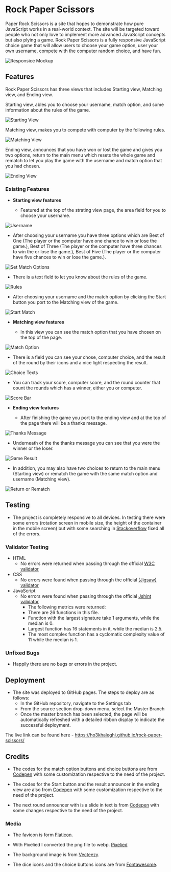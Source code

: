 # Rock Paper Scissors

Paper Rock Scissors is a site that hopes to demonstrate how pure JavaScript works in a real-world context. The site will be targeted toward people who not only love to implement more advanced JavaScript concepts but also plying a game. Rock Paper Scissors is a fully responsive JavaScript choice game that will allow users to choose your game option, user your own username, compete with the computer random choice, and have fun.

![Responsice Mockup](./assets/screenshots/rock-paper-scissors-mockup.png)

## Features

Rock Paper Scissors has three views that includes Starting view, Matching view, and Ending view.

Starting view, ables you to choose your username, match option, and some information about the rules of the game.

![Starting View](./assets/screenshots/starting-view.png)

Matching view, makes you to compete with computer by the following rules.

![Matching View](./assets/screenshots/matching-view.png)

Ending view, announces that you have won or lost the game and gives you two options, return to the main menu which resets the whole game and rematch to let you play the game with the username and match option that you had chosen.

![Ending View](./assets/screenshots/ending-view.png)

### Existing Features

- __Starting view features__

  - Featured at the top of the strating view page, the area field for you to choose your username.

![Username](./assets/screenshots/username.png)

  - After choosing your username you have three options which are Best of One (The player or the computer have one chance to win or lose the game.), Best of Three (The player or the computer have three chances to win the or lose the game.), Best of Five (The player or the computer have five chances to win or lose the game.).

![Set Match Options](./assets/screenshots/match-option.png)

  - There is a text field to let you know about the rules of the game.

![Rules](./assets/screenshots/rules.png)

  - After choosing your username and the match option by clicking the Start button you port to the Matching view of the game.

![Start Match](./assets/screenshots/start-match.png)

- __Matching view features__

  - In this view you can see the match option that you have chosen on the top of the page.

![Match Option](./assets/screenshots/match-option-set.png)

  - There is a field you can see your chose, computer choice, and the result of the round by their icons and a nice light respecting the result.

![Choice Texts](./assets/screenshots/text-choices.png)

  - You can track your score, computer score, and the round counter that count the rounds which has a winner, either you or computer.

![Score Bar](./assets/screenshots/result-text.png)

- __Ending view features__

  - After finishing the game you port to the ending view and at the top of the page there will be a thanks message.

![Thanks Message](./assets/screenshots/tnx-message.png)

  - Underneath of the the thanks message you can see that you were the winner or the loser.

![Game Result](./assets/screenshots/ending-result.png)

  - In addition, you may also have two choices to return to the main menu (Starting view) or rematch the game with the same match option and username (Matching view).

![Return or Rematch](./assets/screenshots/ending-choices.png)

## Testing

  - The project is completely responsive to all devices. In testing there were some errors (rotation screen in mobile size, the height of the container in the mobile screen) but with some searching in [Stackoverflow](https://stackoverflow.com/) fixed all of the errors.

### Validator Testing

- HTML
  - No errors were returned when passing through the official [W3C validator](https://validator.w3.org/nu/?doc=https%3A%2F%2Fho3khaleghi.github.io%2Frock-paper-scissors%2F)
- CSS
  - No errors were found when passing through the official [(Jigsaw) validator](https://jigsaw.w3.org/css-validator/validator?uri=https%3A%2F%2Fho3khaleghi.github.io%2Frock-paper-scissors%2F&profile=css3svg&usermedium=all&warning=1&vextwarning=&lang=en)
- JavaScript
  - No errors were found when passing through the official [Jshint validator](https://jshint.com/)
    - The following metrics were returned:
    - There are 26 functions in this file.
    - Function with the largest signature take 1 arguments, while the median is 0.
    - Largest function has 16 statements in it, while the median is 2.5.
    - The most complex function has a cyclomatic complexity value of 11 while the median is 1.
  

### Unfixed Bugs

  - Happily there are no bugs or errors in the project.

## Deployment

  - The site was deployed to GitHub pages. The steps to deploy are as follows: 
    - In the GitHub repository, navigate to the Settings tab 
    - From the source section drop-down menu, select the Master Branch
    - Once the master branch has been selected, the page will be automatically refreshed with a detailed ribbon display to indicate the successful deployment.

The live link can be found here - https://ho3khaleghi.github.io/rock-paper-scissors/

## Credits

  - The codes for the match option buttons and choice buttons are from [Codepen](https://codepen.io/HighFlyer/pen/WNXRZBv) with some customization respective to the need of the project.

  - The codes for the Start button and the result announcer in the ending view  are also from [Codepen](https://codepen.io/Ks145/pen/MWGxbYr) with some customization respective to the need of the project.

  - The next round announcer with is a slide in text is from [Codepen](https://codepen.io/yochans/pen/wvJXvOg) with some changes respective to the need of the project.

### Media

  - The favicon is form [Flaticon](https://www.flaticon.com/free-icon/rock-paper-scissors_6729598?k=1697965150472&log-in=google).

  - With Pixelied I converted the png file to webp. [Pixelied](https://pixelied.com/convert/png-converter/png-to-webp)

  - The background image is from [Vecteezy](https://www.vecteezy.com/vector-art/7207818-futuristic-technological-grid-background-digital-futurist-cyber-space-design-cyberpunk-technology-virtual-reality-science-fiction-matrix-science-light-perspective-wallpaper-vector-illustration).

  - The dice icons and the choice buttons icons are from [Fontawesome](https://fontawesome.com/).